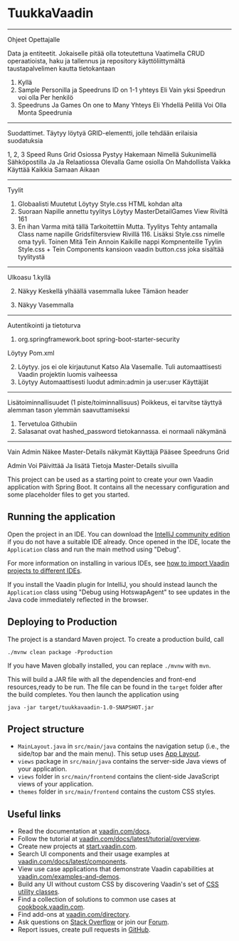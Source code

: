 # TuukkaVaadin
------------------------------------------------------------------------------------------------------------------------------------------------------------------------------------------------------------
Ohjeet Opettajalle


Data ja entiteetit. Jokaiselle pitää olla toteutettuna Vaatimella CRUD operaatioista, haku ja tallennus ja repository käyttöliittymältä taustapalvelimen kautta tietokantaan
1. Kyllä
2. Sample Personilla ja Speedruns ID on 1-1 yhteys Eli Vain yksi Speedrun voi olla Per henkilö
3. Speedruns Ja Games On one to Many Yhteys Eli Yhdellä Pelillä Voi Olla Monta Speedrunia

------------------------------------------------------------------------------------------------------------------------------------------------------------------------------------------------------------

Suodattimet. Täytyy löytyä GRID-elementti, jolle tehdään erilaisia suodatuksia

1, 2, 3 Speed Runs Grid Osiossa Pystyy Hakemaan Nimellä  Sukunimellä Sähköpostilla Ja Ja Relaatiossa Olevalla Game osiolla On Mahdollista Vaikka Käyttää Kaikkia Samaan Aikaan

------------------------------------------------------------------------------------------------------------------------------------------------------------------------------------------------------------

Tyylit
1. Globaalisti Muutetut Löytyy Style.css HTML kohdan alta
2. Suoraan Napille annettu tyylitys Löytyy MasterDetailGames View Riviltä 161
3. En ihan Varma mitä tällä Tarkoitettiin Mutta. Tyylitys Tehty antamalla Class name napille Gridsfiltersview Rivillä 116. Lisäksi Style.css nimelle oma tyyli.
   Toinen Mitä Tein Annoin Kaikille nappi Kompnenteille Tyylin Style.css + Tein Components kansioon vaadin button.css joka sisältää tyylitystä

------------------------------------------------------------------------------------------------------------------------------------------------------------------------------------------------------------

Ulkoasu
1.kyllä


2. Näkyy Keskellä ylhäällä vasemmalla lukee Tämäon header


4. Näkyy Vasemmalla

------------------------------------------------------------------------------------------------------------------------------------------------------------------------------------------------------------

Autentikointi ja tietoturva
1. <dependency>
            <groupId>org.springframework.boot</groupId>
            <artifactId>spring-boot-starter-security</artifactId>
        </dependency>
  Löytyy Pom.xml

2. Löytyy. jos ei ole kirjautunut Katso Ala Vasemalle. Tuli automaattisesti Vaadin projektin luomis vaiheessa
3. Löytyy Automaattisesti luodut admin:admin ja user:user Käyttäjät

------------------------------------------------------------------------------------------------------------------------------------------------------------------------------------------------------------

Lisätoiminnallisuudet (1 piste/toiminnallisuus) Poikkeus, ei tarvitse täyttyä alemman tason ylemmän saavuttamiseksi 
1. Tervetuloa Githubiin
2. Salasanat ovat hashed_password tietokannassa. ei normaali näkymänä


----------------------------------------------------------------------------------------------------------------------------------------------------------------------------------------------------------


Vain Admin Näkee Master-Details näkymät
Käyttäjä Pääsee Speedruns Grid

Admin Voi Päivittää Ja lisätä Tietoja Master-Details sivuilla






































  

This project can be used as a starting point to create your own Vaadin application with Spring Boot.
It contains all the necessary configuration and some placeholder files to get you started.

## Running the application

Open the project in an IDE. You can download the [IntelliJ community edition](https://www.jetbrains.com/idea/download) if you do not have a suitable IDE already.
Once opened in the IDE, locate the `Application` class and run the main method using "Debug".

For more information on installing in various IDEs, see [how to import Vaadin projects to different IDEs](https://vaadin.com/docs/latest/getting-started/import).

If you install the Vaadin plugin for IntelliJ, you should instead launch the `Application` class using "Debug using HotswapAgent" to see updates in the Java code immediately reflected in the browser.

## Deploying to Production

The project is a standard Maven project. To create a production build, call 

```
./mvnw clean package -Pproduction
```

If you have Maven globally installed, you can replace `./mvnw` with `mvn`.

This will build a JAR file with all the dependencies and front-end resources,ready to be run. The file can be found in the `target` folder after the build completes.
You then launch the application using 
```
java -jar target/tuukkavaadin-1.0-SNAPSHOT.jar
```

## Project structure

- `MainLayout.java` in `src/main/java` contains the navigation setup (i.e., the
  side/top bar and the main menu). This setup uses
  [App Layout](https://vaadin.com/docs/components/app-layout).
- `views` package in `src/main/java` contains the server-side Java views of your application.
- `views` folder in `src/main/frontend` contains the client-side JavaScript views of your application.
- `themes` folder in `src/main/frontend` contains the custom CSS styles.

## Useful links

- Read the documentation at [vaadin.com/docs](https://vaadin.com/docs).
- Follow the tutorial at [vaadin.com/docs/latest/tutorial/overview](https://vaadin.com/docs/latest/tutorial/overview).
- Create new projects at [start.vaadin.com](https://start.vaadin.com/).
- Search UI components and their usage examples at [vaadin.com/docs/latest/components](https://vaadin.com/docs/latest/components).
- View use case applications that demonstrate Vaadin capabilities at [vaadin.com/examples-and-demos](https://vaadin.com/examples-and-demos).
- Build any UI without custom CSS by discovering Vaadin's set of [CSS utility classes](https://vaadin.com/docs/styling/lumo/utility-classes). 
- Find a collection of solutions to common use cases at [cookbook.vaadin.com](https://cookbook.vaadin.com/).
- Find add-ons at [vaadin.com/directory](https://vaadin.com/directory).
- Ask questions on [Stack Overflow](https://stackoverflow.com/questions/tagged/vaadin) or join our [Forum](https://vaadin.com/forum).
- Report issues, create pull requests in [GitHub](https://github.com/vaadin).
